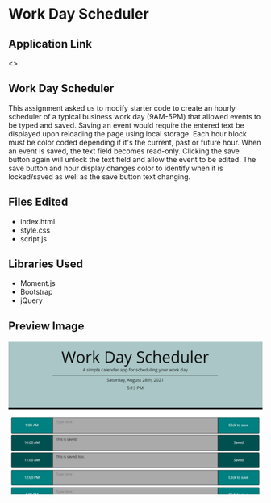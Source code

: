 # Work Day Scheduler

## Application Link
<>

## Work Day Scheduler
This assignment asked us to modify starter code to create an hourly scheduler of a typical business work day (9AM-5PM) that allowed events to be typed and saved. Saving an event would require the entered text be displayed upon reloading the page using local storage. Each hour block must be color coded depending if it's the current, past or future hour. When an event is saved, the text field becomes read-only. Clicking the save button again will unlock the text field and allow the event to be edited. The save button and hour display changes color to identify when it is locked/saved as well as the save button text changing.

## Files Edited
* index.html
* style.css
* script.js

## Libraries Used
* Moment.js
* Bootstrap
* jQuery

## Preview Image
![website preview image](./assets/images/preview.png)